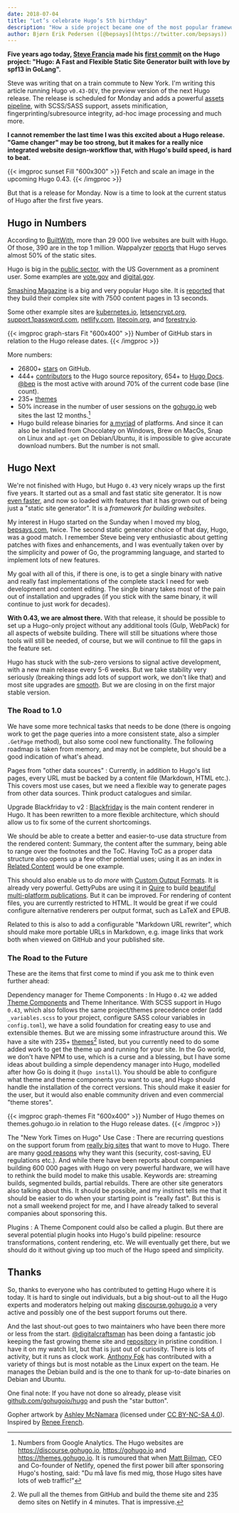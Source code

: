 ```yaml
---
date: 2018-07-04
title: "Let’s celebrate Hugo’s 5th birthday"
description: "How a side project became one of the most popular frameworks for building websites."
author: Bjørn Erik Pedersen ([@bepsays](https://twitter.com/bepsays))
---
```


**Five years ago today, [Steve Francia](https://github.com/spf13/) made his [first commit](https://github.com/gohugoio/hugo/commit/50a1d6f3f155ab837310e00ffb309a9199773c73
) on the Hugo project: "Hugo: A Fast and Flexible Static Site Generator built with love by spf13 in GoLang".**

Steve was writing that on a train commute to New York. I'm writing this article running Hugo `v0.43-DEV`, the preview version of the next Hugo release. The release is scheduled for Monday and adds a powerful [assets pipeline](https://github.com/gohugoio/hugo/issues/4854#issue-333062459), with SCSS/SASS support, assets minification, fingerprinting/subresource integrity, ad-hoc image processing and much more. 

**I cannot remember the last time I was this excited about a Hugo release. "Game changer" may be too strong, but it makes for a really nice integrated website design-workflow that, with Hugo's build speed, is hard to beat.**

{{< imgproc sunset Fill "600x300" >}}
Fetch and scale an image in the upcoming Hugo 0.43.
{{< /imgproc >}}

But that is a release for Monday. Now is a time to look at the current status of Hugo after the first five years.

## Hugo in Numbers

According to [BuiltWith](https://trends.builtwith.com/cms/Hugo), more than 29 000 live websites are built with Hugo. Of those, 390 are in the top 1 million. Wappalyzer [reports](https://www.wappalyzer.com/categories/static-site-generator) that Hugo serves almost 50% of the static sites.

Hugo is big in the [public sector](https://discourse.gohugo.io/t/hugo-in-public-administration/8792), with the US Government as a prominent user. Some examples are [vote.gov](https://vote.gov/) and [digital.gov](https://digital.gov/).

[Smashing Magazine](https://www.smashingmagazine.com/) is a big and very popular Hugo site. It is [reported](https://discourse.gohugo.io/t/smashing-magazine-s-redesign-powered-by-hugo-jamstack/5826/7) that they build their complex site with 7500 content pages in 13 seconds.

Some other example sites are [kubernetes.io](https://kubernetes.io/), [letsencrypt.org](https://gohugo.io/showcase/letsencrypt/), [support.1password.com](http://gohugo.io/showcase/1password-support/), [netlify.com](https://www.netlify.com), [litecoin.org](https://litecoin.org/), and [forestry.io](https://forestry.io/).


{{< imgproc graph-stars Fit "600x400" >}}
Number of GitHub stars in relation to the Hugo release dates.
{{< /imgproc >}}

More numbers:

* 26800+ [stars](https://github.com/gohugoio/hugo/stargazers) on GitHub. 
* 444+ [contributors](https://github.com/gohugoio/hugo/graphs/contributors) to the Hugo source repository, 654+ to [Hugo Docs](https://github.com/gohugoio/hugoDocs/graphs/contributors). [@bep](https://github.com/bep) is the most active with around 70% of the current code base (line count).
* 235+ [themes](https://themes.gohugo.io/)
* 50% increase in the number of user sessions on the [gohugo.io](https://gohugo.io/) web sites the last 12 months.[^2]
* Hugo build release binaries for [a myriad](https://github.com/gohugoio/hugo/releases/tag/v0.42.2) of platforms. And since it can also be installed from Chocolatey on Windows, Brew on MacOs, Snap on Linux and `apt-get` on Debian/Ubuntu, it is impossible to give accurate download numbers. But the number is not small.

## Hugo Next

We're not finished with Hugo, but Hugo `0.43` very nicely wraps up the first five years. It started out as a small and fast static site generator. It is now [even faster](https://forestry.io/blog/hugo-vs-jekyll-benchmark/), and now so loaded with features that it has grown out of being just a "static site generator". It is a _framework for building websites_.

My interest in Hugo started on the Sunday when I moved my blog, [bepsays.com](https://bepsays.com/en/), twice. The second static generator choice of that day, Hugo, was a good match. I remember Steve being very enthusiastic about getting patches with fixes and enhancements, and I was eventually taken over by the simplicity and power of Go, the programming language, and started to implement lots of new features.

My goal with all of this, if there is one, is to get a single binary with native and really fast implementations of the complete stack I need for web development and content editing. The single binary takes most of the pain out of installation and upgrades (if you stick with the same binary, it will continue to just work for decades).

**With 0.43, we are almost there.** With that release, it should be possible to set up a Hugo-only project without any additional tools (Gulp, WebPack) for all aspects of website building. There will still be situations where those tools will still be needed, of course, but we will continue to fill the gaps in the feature set. 

Hugo has stuck with the sub-zero versions to signal active development, with a new main release every 5-6 weeks. But we take stability very seriously (breaking things add lots of support work, we don't like that) and most site upgrades are [smooth](https://twitter.com/tmmx/status/1006288444459503616). But we are closing in on the first major stable version.


### The Road to 1.0

We have some more technical tasks that needs to be done (there is ongoing work to get the page queries into a more consistent state, also a simpler `.GetPage` method), but also some cool new functionality. The following roadmap is taken from memory, and may not be complete, but should be a good indication of what's ahead.

Pages from "other data sources"
: Currently, in addition to Hugo's list pages, every URL must be backed by a content file (Markdown, HTML etc.). This covers most use cases, but we need a flexible way to generate pages from other data sources. Think product catalogues and similar.

Upgrade Blackfriday to v2
: [Blackfriday](https://github.com/russross/blackfriday) is the main content renderer in Hugo. It has been rewritten to a more flexible architecture, which should allow us to fix some of the current shortcomings.

We should be able to create a better and easier-to-use data structure from the rendered content: Summary, the content after the summary, being able to range over the footnotes and the ToC. Having ToC as a proper data structure also opens up a few other potential uses; using it as an index in [Related Content](https://gohugo.io/content-management/related/) would be one example.

This should also enable us to _do more_ with [Custom Output Formats](/templates/output-formats). It is already very powerful. GettyPubs are using it in [Quire](https://github.com/gettypubs/quire) to build [beautiful multi-platform publications](http://www.getty.edu/publications/digital/digitalpubs.html). But it can be improved. For rendering of content files, you are currently restricted to HTML. It would be great if we could configure alternative renderers per output format, such as LaTeX and EPUB.

Related to this is also to add a configurable "Markdown URL rewriter", which should make more portable URLs in Markdown, e.g. image links that work both when viewed on GitHub and your published site. 

### The Road to the Future

These are the items that first come to mind if you ask me to think even further ahead:

Dependency manager for Theme Components
: In Hugo `0.42` we added [Theme Components](/themes/theme-components/) and Theme Inheritance. With SCSS support in Hugo `0.43`, which also follows the same project/themes precedence order (add `_variables.scss` to your project, configure SASS colour variables in `config.toml`), we have a solid foundation for creating easy to use and extensible themes. But we are missing some infrastructure around this. We have a site with 235+ [themes](https://themes.gohugo.io/)[^themes] listed, but you currently need to do some added work to get the theme up and running for your site. In the Go world, we don't have NPM to use, which is a curse and a blessing, but I have some ideas about building a simple dependency manager into Hugo, modelled after how Go is doing it (`hugo install`). You should be able to configure what theme and theme components you want to use, and Hugo should handle the installation of the correct versions. This should make it easier for the user, but it would also enable community driven and even commercial "theme stores".


{{< imgproc graph-themes Fit "600x400" >}}
Number of Hugo themes on themes.gohugo.io in relation to the Hugo release dates.
{{< /imgproc >}}


The "New York Times on Hugo" Use Case
: There are recurring questions on the support forum from [really big sites](https://discourse.gohugo.io/t/transition-2m-posts-from-wordpress-to-hugo/12704) that want to move to Hugo. There are many [good reasons](https://www.netlify.com/blog/2016/05/18/9-reasons-your-site-should-be-static/) why they want this (security, cost-saving, EU regulations etc.). And while there have been reports about companies building 600 000 pages with Hugo on very powerful hardware, we will have to rethink the build model to make this usable. Keywords are: streaming builds, segmented builds, partial rebuilds. There are other site generators also talking about this. It should be possible, and my instinct tells me that it should be easier to do when your starting point is "really fast". But this is not a small weekend project for me, and I have already talked to several companies about sponsoring this.

Plugins
: A Theme Component could also be called a plugin. But there are several potential plugin hooks into Hugo's build pipeline: resource transformations, content rendering, etc. We will eventually get there, but we should do it without giving up too much of the Hugo speed and simplicity.


## Thanks

So, thanks to everyone who has contributed to getting Hugo where it is today. It is hard to single out individuals, but a big shout-out to all the Hugo experts and moderators helping out making [discourse.gohugo.io](https://discourse.gohugo.io/) a very active and possibly one of the best support forums out there.

And the last shout-out goes to two maintainers who have been there more or less from the start. [@digitalcraftsman](https://github.com/digitalcraftsman/) has been doing a fantastic job keeping the fast growing theme site and [repository](https://github.com/gohugoio/hugoThemes) in pristine condition. I have it on my watch list, but that is just out of curiosity. There is lots of activity, but it runs as clock work. [Anthony Fok](https://github.com/anthonyfok) has contributed with a variety of things but is most notable as the Linux expert on the team. He manages the Debian build and is the one to thank for up-to-date binaries on Debian and Ubuntu.

One final note: If you have not done so already, please visit [github.com/gohugoio/hugo](https://github.com/gohugoio/hugo) and push the "star button".

Gopher artwork by [Ashley McNamara](https://github.com/ashleymcnamara/gophers/) (licensed under [CC BY-NC-SA 4.0](https://creativecommons.org/licenses/by-nc-sa/4.0/)). Inspired by [Renee French](https://reneefrench.blogspot.com/).

[^2]: Numbers from Google Analytics. The Hugo websites are https://discourse.gohugo.io, https://gohugo.io and https://themes.gohugo.io. It is rumoured that when [Matt Biilman](https://twitter.com/biilmann?lang=en), CEO and Co-founder of Netlify, opened the first power bill after sponsoring Hugo's hosting, said: "Du må lave fis med mig, those Hugo sites have lots of web traffic!"
[^sgen]: That was at the time of writing this article. _Next_, a React based static site generator, has momentum and is closing in on Hugo's 2nd place. 
[^themes]: We pull all the themes from GitHub and build the theme site and 235 demo sites on Netlify in 4 minutes. That is impressive.
